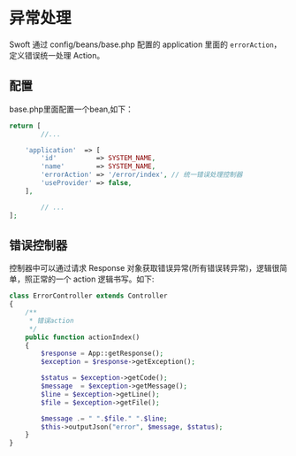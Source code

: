 # 异常处理

Swoft 通过 config/beans/base.php 配置的 application 里面的 `errorAction`，定义错误统一处理 Action。

## 配置

base.php里面配置一个bean,如下：

```php
return [
        //...

    'application'  => [
        'id'          => SYSTEM_NAME,
        'name'        => SYSTEM_NAME,
        'errorAction' => '/error/index', // 统一错误处理控制器
        'useProvider' => false,
    ],

        // ...
];
```

## 错误控制器

控制器中可以通过请求 Response 对象获取错误异常\(所有错误转异常\)，逻辑很简单，照正常的一个 action 逻辑书写。如下:

```php
class ErrorController extends Controller
{
    /**
     * 错误action
     */
    public function actionIndex()
    {
        $response = App::getResponse();
        $exception = $response->getException();

        $status = $exception->getCode();
        $message  = $exception->getMessage();
        $line = $exception->getLine();
        $file = $exception->getFile();

        $message .= " ".$file." ".$line;
        $this->outputJson("error", $message, $status);
    }
}
```




